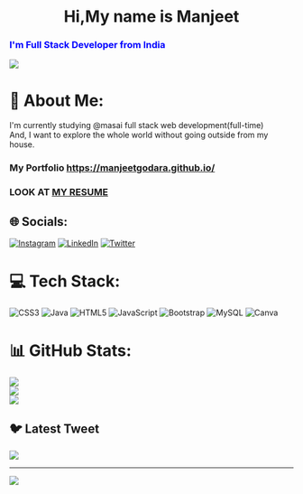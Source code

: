 <h1 style="text-align:center">Hi,My name is Manjeet</h1>
<h3 style="color:blue">I'm Full Stack Developer from India</h3>
<div>
  <img src="https://marketplace.canva.com/EAE2cQaUHVA/1/0/1600w/canva-black-minimal-motivation-quote-linkedin-banner-HoRi-2buBWk.jpg">
</div>  


# 💫 About Me:
I'm currently studying @masai full stack web development(full-time)<br>And, I want to explore the whole world without going outside from my house. 
<h3> My Portfolio <a href="https://manjeetgodara.github.io/" target="_blank"> https://manjeetgodara.github.io/</a></h3>
<h3>LOOK AT <a href="https://drive.google.com/file/d/1eHJJwqF6on29PEjoGpFzp-23r3FfitUi/view?usp=share_link" target="_blank">MY RESUME</a></h3>

## 🌐 Socials:
[![Instagram](https://img.shields.io/badge/Instagram-%23E4405F.svg?logo=Instagram&logoColor=white)](https://instagram.com/godara_manjeet) [![LinkedIn](https://img.shields.io/badge/LinkedIn-%230077B5.svg?logo=linkedin&logoColor=white)](https://linkedin.com/in/manjeet-444a611a0) [![Twitter](https://img.shields.io/badge/Twitter-%231DA1F2.svg?logo=Twitter&logoColor=white)](https://twitter.com/Mechguy369) 

# 💻 Tech Stack:
![CSS3](https://img.shields.io/badge/css3-%231572B6.svg?style=for-the-badge&logo=css3&logoColor=white) ![Java](https://img.shields.io/badge/java-%23ED8B00.svg?style=for-the-badge&logo=java&logoColor=white) ![HTML5](https://img.shields.io/badge/html5-%23E34F26.svg?style=for-the-badge&logo=html5&logoColor=white) ![JavaScript](https://img.shields.io/badge/javascript-%23323330.svg?style=for-the-badge&logo=javascript&logoColor=%23F7DF1E) ![Bootstrap](https://img.shields.io/badge/bootstrap-%23563D7C.svg?style=for-the-badge&logo=bootstrap&logoColor=white) ![MySQL](https://img.shields.io/badge/mysql-%2300f.svg?style=for-the-badge&logo=mysql&logoColor=white) ![Canva](https://img.shields.io/badge/Canva-%2300C4CC.svg?style=for-the-badge&logo=Canva&logoColor=white)
# 📊 GitHub Stats:
![](https://github-readme-stats.vercel.app/api?username=manjeetgodara&theme=dark&hide_border=false&include_all_commits=true&count_private=false)<br/>
![](https://github-readme-streak-stats.herokuapp.com/?user=manjeetgodara&theme=dark&hide_border=false)<br/>
![](https://github-readme-stats.vercel.app/api/top-langs/?username=manjeetgodara&theme=dark&hide_border=false&include_all_commits=true&count_private=false&layout=compact)

## 🐦 Latest Tweet
[![](https://gtce.itsvg.in/api?username=Mechguy369)](https://github.com/VishwaGauravIn/github-twitter-card-embed)

---
[![](https://visitcount.itsvg.in/api?id=manjeetgodara&icon=0&color=0)](https://visitcount.itsvg.in)

<!-- Proudly created with GPRM ( https://gprm.itsvg.in ) -->
